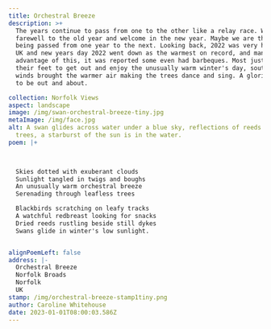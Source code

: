 ```yaml
---
title: Orchestral Breeze
description: >+
  The years continue to pass from one to the other like a relay race. We say
  farewell to the old year and welcome in the new year. Maybe we are the batons
  being passed from one year to the next. Looking back, 2022 was very hot in the
  UK and new years day 2022 went down as the warmest on record, and many took
  advantage of this, it was reported some even had barbeques. Most just took to
  their feet to get out and enjoy the unusually warm winter's day, southerly
  winds brought the warmer air making the trees dance and sing. A glorious day
  to be out and about.

collection: Norfolk Views
aspect: landscape
image: /img/swan-orchestral-breeze-tiny.jpg
metaImage: /img/face.jpg
alt: A swan glides across water under a blue sky, reflections of reeds and
  trees, a starburst of the sun is in the water.
poem: |+
  


  Skies dotted with exuberant clouds
  Sunlight tangled in twigs and boughs
  An unusually warm orchestral breeze
  Serenading through leafless trees

  Blackbirds scratching on leafy tracks
  A watchful redbreast looking for snacks
  Dried reeds rustling beside still dykes 
  Swans glide in winter's low sunlight.


alignPoemLeft: false
address: |-
  Orchestral Breeze
  Norfolk Broads
  Norfolk
  UK
stamp: /img/orchestral-breeze-stamp1tiny.png
author: Caroline Whitehouse
date: 2023-01-01T08:00:03.586Z
---
```


